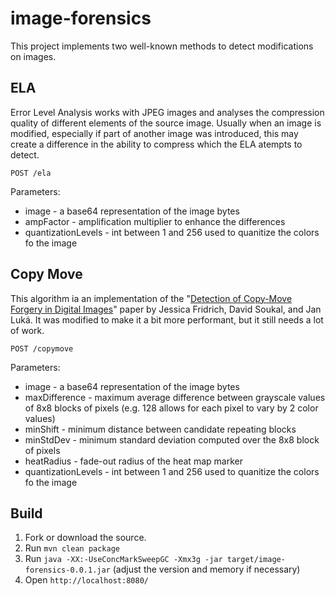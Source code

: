 # image-forensics
This project implements two well-known methods to detect modifications on images.

## ELA
Error Level Analysis works with JPEG images and analyses the compression quality of different elements of the source image. 
Usually when an image is modified, especially if part of another image was introduced, this may create a difference in the 
ability to compress which the ELA atempts to detect.

```
POST /ela
```
Parameters:
  - image - a base64 representation of the image bytes
  - ampFactor - amplification multiplier to enhance the differences
  - quantizationLevels - int between 1 and 256 used to quanitize the colors fo the image 

## Copy Move
This algorithm ia an implementation of the "[Detection of Copy-Move Forgery in Digital Images](http://www.ws.binghamton.edu/fridrich/Research/copymove.pdf)" paper by Jessica Fridrich, 
David Soukal, and Jan Luká. It was modified to make it a bit more performant, but it still needs a lot of work.

```
POST /copymove
```
Parameters:
  - image - a base64 representation of the image bytes
  - maxDifference - maximum average difference between grayscale values of 8x8 blocks of pixels (e.g. 128 allows for each pixel to vary by 2 color values)
  - minShift - minimum distance between candidate repeating blocks
  - minStdDev - minimum standard deviation computed over the 8x8 block of pixels 
  - heatRadius - fade-out radius of the heat map marker
  - quantizationLevels - int between 1 and 256 used to quanitize the colors fo the image 
  
## Build
  1. Fork or download the source. 
  1. Run ``` mvn clean package ```
  1. Run ``` java -XX:-UseConcMarkSweepGC -Xmx3g -jar target/image-forensics-0.0.1.jar ``` (adjust the version and memory if necessary)
  1. Open ``` http://localhost:8080/ ```

